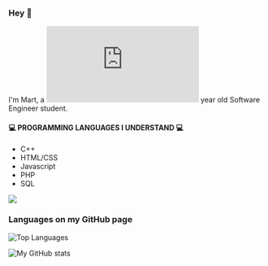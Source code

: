 ### Hey 👋 
I'm Mart, a ![](http://martw.epizy.com/hoeoud.php?i=30-04-2004) year old Software Engineer student.

#### 💻 PROGRAMMING LANGUAGES I UNDERSTAND 💻
- C++
- HTML/CSS 
- Javascript
- PHP
- SQL

![](https://gpvc.arturio.dev/DustSwiffer)
### Languages on my GitHub page
![Top Languages](https://github-readme-stats.vercel.app/api/top-langs/?username=MartvW&theme=dark)

![My GitHub stats](https://github-readme-stats.vercel.app/api?username=MartvW&theme=dark&show_icons=true)



